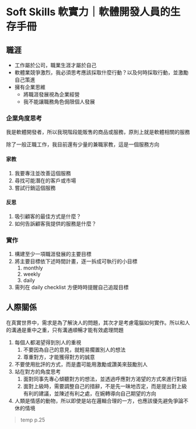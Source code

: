 # Soft Skills 軟實力｜軟體開發人員的生存手冊

## 職涯

- 工作屬於公司，職業生涯才屬於自己
- 軟體業競爭激烈，我必須思考應該採取什麼行動？以及何時採取行動，並激勵自己策進
- 擁有企業思維
  - 將職涯發展視為企業經營
  - 我不能讓職務角色侷限個人發展

### 企業角度思考

我是軟體開發者，所以我現階段能販售的商品或服務，原則上就是軟體相關的服務

除了一般正職工作，我目前還有少量的兼職家教，這是一個服務方向

#### 家教

1. 我要專注並改善這個服務
2. 尋找可能潛在的客戶或市場
3. 嘗試行銷這個服務

#### 反思

1. 吸引顧客的最佳方式是什麼？
2. 如何告訴顧客我提供的服務是什麼？

### 實作

1. 構建至少一項職涯發展的主要目標
2. 將主要目標依下述時間計畫，逐一拆成可執行的小目標
   1. monthly
   2. weekly
   3. daily
3. 需列在 daily checklist 方便時時提醒自己追蹤目標

## 人際關係

在真實世界中，需求是為了解決人的問題，其次才是考慮電腦如何實作。所以和人的溝通是重中之重，只有溝通順暢才能有效處理問題

1. 每個人都渴望得到別人的重視
   1. 不要因為自己的意見，就輕易擱置別人的想法
   2. 尊重對方，才能獲得對方的誠意
2. 不要使用批評的方式，而是盡可能用激勵或讚美來鼓勵別人
3. 站在對方的角度思考
   1. 面對同事先專心傾聽對方的想法，並透過呼應對方渴望的方式來進行對話
   2. 面對上級時，需要調整自己的措辭，不是先一昧地否定，而是提出對上級有利的建議，並陳述有利之處，在婉轉導向自己期望的方向
4. 人類是情感的動物，所以即使是站在邏輯合理的一方，也應該優先避免爭論不休的情境

> temp p.25
